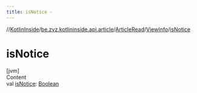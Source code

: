 ```yaml
---
title: isNotice -
---
```

//[KotlinInside](../../../index.md)/[be.zvz.kotlininside.api.article](../../index.md)/[ArticleRead](../index.md)/[ViewInfo](index.md)/[isNotice](is-notice.md)



# isNotice  
[jvm]  
Content  
val [isNotice](is-notice.md): [Boolean](https://kotlinlang.org/api/latest/jvm/stdlib/kotlin/-boolean/index.html)  



